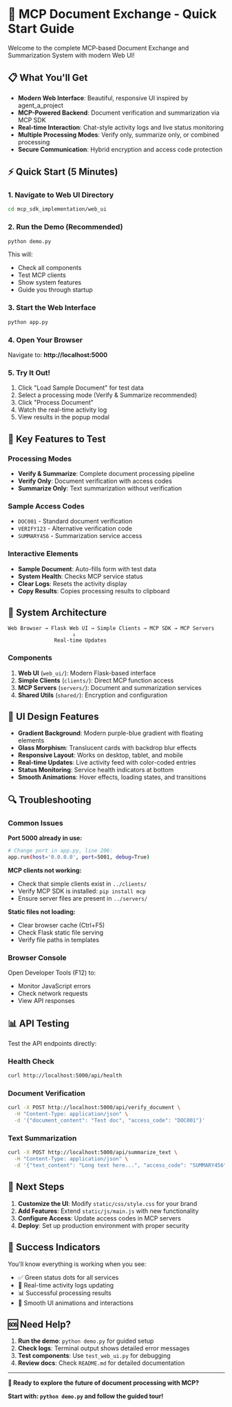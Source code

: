 # 🚀 MCP Document Exchange - Quick Start Guide

Welcome to the complete MCP-based Document Exchange and Summarization System with modern Web UI!

## 📋 What You'll Get

- **Modern Web Interface**: Beautiful, responsive UI inspired by agent_a_project
- **MCP-Powered Backend**: Document verification and summarization via MCP SDK
- **Real-time Interaction**: Chat-style activity logs and live status monitoring
- **Multiple Processing Modes**: Verify only, summarize only, or combined processing
- **Secure Communication**: Hybrid encryption and access code protection

## ⚡ Quick Start (5 Minutes)

### 1. Navigate to Web UI Directory
```bash
cd mcp_sdk_implementation/web_ui
```

### 2. Run the Demo (Recommended)
```bash
python demo.py
```
This will:
- Check all components
- Test MCP clients
- Show system features
- Guide you through startup

### 3. Start the Web Interface
```bash
python app.py
```

### 4. Open Your Browser
Navigate to: **http://localhost:5000**

### 5. Try It Out!
1. Click "Load Sample Document" for test data
2. Select a processing mode (Verify & Summarize recommended)
3. Click "Process Document"
4. Watch the real-time activity log
5. View results in the popup modal

## 🎯 Key Features to Test

### Processing Modes
- **Verify & Summarize**: Complete document processing pipeline
- **Verify Only**: Document verification with access codes
- **Summarize Only**: Text summarization without verification

### Sample Access Codes
- `DOC001` - Standard document verification
- `VERIFY123` - Alternative verification code
- `SUMMARY456` - Summarization service access

### Interactive Elements
- **Sample Document**: Auto-fills form with test data
- **System Health**: Checks MCP service status
- **Clear Logs**: Resets the activity display
- **Copy Results**: Copies processing results to clipboard

## 🔧 System Architecture

```
Web Browser → Flask Web UI → Simple Clients → MCP SDK → MCP Servers
                     ↓
               Real-time Updates
```

### Components
1. **Web UI** (`web_ui/`): Modern Flask-based interface
2. **Simple Clients** (`clients/`): Direct MCP function access
3. **MCP Servers** (`servers/`): Document and summarization services
4. **Shared Utils** (`shared/`): Encryption and configuration

## 🎨 UI Design Features

- **Gradient Background**: Modern purple-blue gradient with floating elements
- **Glass Morphism**: Translucent cards with backdrop blur effects
- **Responsive Layout**: Works on desktop, tablet, and mobile
- **Real-time Updates**: Live activity feed with color-coded entries
- **Status Monitoring**: Service health indicators at bottom
- **Smooth Animations**: Hover effects, loading states, and transitions

## 🔍 Troubleshooting

### Common Issues

**Port 5000 already in use:**
```bash
# Change port in app.py, line 206:
app.run(host='0.0.0.0', port=5001, debug=True)
```

**MCP clients not working:**
- Check that simple clients exist in `../clients/`
- Verify MCP SDK is installed: `pip install mcp`
- Ensure server files are present in `../servers/`

**Static files not loading:**
- Clear browser cache (Ctrl+F5)
- Check Flask static file serving
- Verify file paths in templates

### Browser Console
Open Developer Tools (F12) to:
- Monitor JavaScript errors
- Check network requests
- View API responses

## 📊 API Testing

Test the API endpoints directly:

### Health Check
```bash
curl http://localhost:5000/api/health
```

### Document Verification
```bash
curl -X POST http://localhost:5000/api/verify_document \
  -H "Content-Type: application/json" \
  -d '{"document_content": "Test doc", "access_code": "DOC001"}'
```

### Text Summarization
```bash
curl -X POST http://localhost:5000/api/summarize_text \
  -H "Content-Type: application/json" \
  -d '{"text_content": "Long text here...", "access_code": "SUMMARY456"}'
```

## 🚀 Next Steps

1. **Customize the UI**: Modify `static/css/style.css` for your brand
2. **Add Features**: Extend `static/js/main.js` with new functionality
3. **Configure Access**: Update access codes in MCP servers
4. **Deploy**: Set up production environment with proper security

## 🎉 Success Indicators

You'll know everything is working when you see:
- ✅ Green status dots for all services
- 💬 Real-time activity logs updating
- 📊 Successful processing results
- 🎨 Smooth UI animations and interactions

## 🆘 Need Help?

1. **Run the demo**: `python demo.py` for guided setup
2. **Check logs**: Terminal output shows detailed error messages
3. **Test components**: Use `test_web_ui.py` for debugging
4. **Review docs**: Check `README.md` for detailed documentation

---

**🎯 Ready to explore the future of document processing with MCP?**

**Start with: `python demo.py` and follow the guided tour!**
